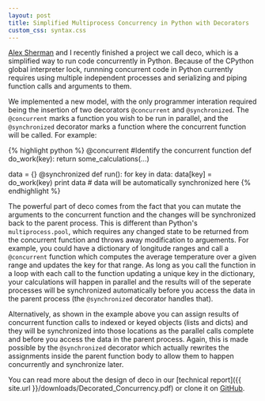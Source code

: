 ```yaml
---
layout: post
title: Simplified Multiprocess Concurrency in Python with Decorators
custom_css: syntax.css
---
```

[Alex Sherman](http://alex.vector57.net/deco/) and I recently finished a project we call deco, which is a simplified way to run code concurrently in Python. Because of the CPython global interpreter lock, runnning concurrent code in Python currently requires using multiple independent processes and serializing and piping function calls and arguments to them.

We implemented a new model, with the only programmer interation required being the insertion of two decorators ```@concurrent``` and ```@synchronized```. The ```@concurrent``` marks a function you wish to be run in parallel, and the ```@synchronized``` decorator marks a function where the concurrent function will be called. For example: 

{% highlight python %}
@concurrent   #Identify the concurrent function
def do_work(key):
  return some_calculations(...)

data = {}
@synchronized
def run():
  for key in data:
    data[key] = do_work(key)
  print data # data will be automatically synchronized here
{% endhighlight %}

The powerful part of deco comes from the fact that you can mutate the arguments to the concurrent function and the changes will be synchronized back to the parent process. This is different than Python's ```multiprocess.pool```, which requires any changed state to be returned from the concurrent function and throws away modification to arguements. For example, you could have a dictionary of longitude ranges and call a ```@concurrent``` function which computes the average temperature over a given range and updates the key for that range. As long as you call the function in a loop with each call to the function updating a unique key in the dictionary, your calculations will happen in parallel and the results will of the seperate processes will be synchronized automatically before you access the data in the parent process (the ```@synchronized``` decorator handles that).

Alternatively, as shown in the example above you can assign results of concurrent function calls to indexed or keyed objects (lists and dicts) and they will be synchronized into those locations as the parallel calls complete and before you access the data in the parent process. Again, this is made possible by the ```@synchronized``` decorator which actually rewrites the assignments inside the parent function body to allow them to happen concurrently and synchronize later.

You can read more about the design of deco in our [technical report]({{ site.url }}/downloads/Decorated_Concurrency.pdf) or clone it on [GitHub](https://github.com/alex-sherman/deco).